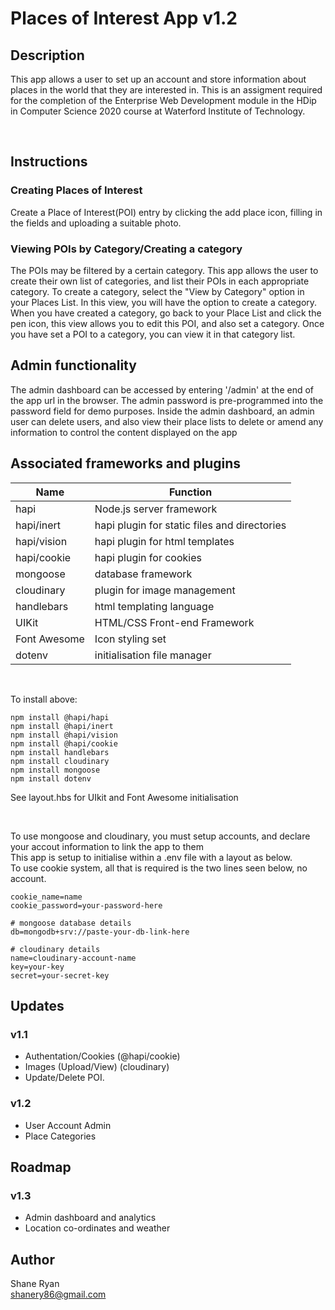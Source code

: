 # Places of Interest App v1.2

## Description
This app allows a user to set up an account and store information about places in the world that they are interested in. This is an assigment required for the completion of the Enterprise Web Development module in the HDip in Computer Science 2020 course at Waterford Institute of Technology.

<br />

## Instructions

### Creating Places of Interest
Create a Place of Interest(POI) entry by clicking the add place icon, filling in the fields and uploading a suitable photo. 

### Viewing POIs by Category/Creating a category
The POIs may be filtered by a certain category. This app allows the user to create their own list of categories, and list their POIs in each appropriate category. 
To create a category, select the "View by Category" option in your Places List. In this view, you will have the option to create a category. When you have created a category,
go back to your Place List and click the pen icon, this view allows you to edit this POI, and also set a category. Once you have set a POI to a category, you can view it in that
category list.

## Admin functionality
The admin dashboard can be accessed by entering '/admin' at the end of the app url in the browser. The admin password is pre-programmed into the password field for demo purposes.
Inside the admin dashboard, an admin user can delete users, and also view their place lists to delete or amend any information to control the content displayed on the app

## Associated frameworks and plugins
Name|Function|
|---|--------|
|hapi|Node.js server framework|
|hapi/inert|hapi plugin for static files and directories
|hapi/vision|hapi plugin for html templates
|hapi/cookie|hapi plugin for cookies
|mongoose|database framework
|cloudinary|plugin for image management
|handlebars|html templating language
|UIKit|HTML/CSS Front-end Framework
|Font Awesome|Icon styling set
|dotenv|initialisation file manager

<br />

To install above:
```
npm install @hapi/hapi
npm install @hapi/inert
npm install @hapi/vision
npm install @hapi/cookie
npm install handlebars
npm install cloudinary
npm install mongoose
npm install dotenv
```
See layout.hbs for UIkit and Font Awesome initialisation

<br>

To use mongoose and cloudinary, you must setup accounts, and declare your accout information to link the app to them<br>
This app is setup to initialise within a .env file with a layout as below. <br>
To use cookie system, all that is required is the two lines seen below, no account.

```
cookie_name=name
cookie_password=your-password-here

# mongoose database details
db=mongodb+srv://paste-your-db-link-here

# cloudinary details
name=cloudinary-account-name
key=your-key
secret=your-secret-key
```

## Updates

### v1.1
* Authentation/Cookies (@hapi/cookie)
* Images (Upload/View) (cloudinary)
* Update/Delete POI.

### v1.2
* User Account Admin
* Place Categories

## Roadmap

### v1.3
* Admin dashboard and analytics
* Location co-ordinates and weather

## Author
Shane Ryan <br />
shanery86@gmail.com
